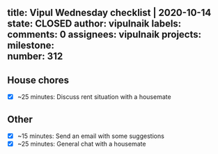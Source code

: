 title:	Vipul Wednesday checklist | 2020-10-14
state:	CLOSED
author:	vipulnaik
labels:	
comments:	0
assignees:	vipulnaik
projects:	
milestone:	
number:	312
--
## House chores

- [x] ~25 minutes: Discuss rent situation with a housemate

## Other

- [x] ~15 minutes: Send an email with some suggestions
- [x] ~25 minutes: General chat with a housemate
